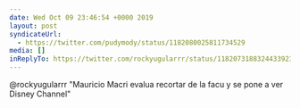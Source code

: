 ```yaml
---
date: Wed Oct 09 23:46:54 +0000 2019
layout: post
syndicateUrl:
  - https://twitter.com/pudymody/status/1182080025811734529
media: []
inReplyTo: https://twitter.com/rockyugularrr/status/1182073188324433923
---
```

@rockyugularrr "Mauricio Macri evalua recortar de la facu y se pone a ver Disney Channel"

